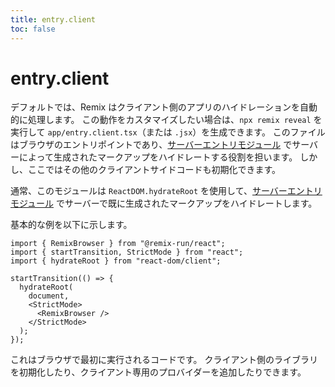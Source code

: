 ```yaml
---
title: entry.client
toc: false
---
```


# entry.client

デフォルトでは、Remix はクライアント側のアプリのハイドレーションを自動的に処理します。 この動作をカスタマイズしたい場合は、`npx remix reveal` を実行して `app/entry.client.tsx`（または `.jsx`）を生成できます。 このファイルはブラウザのエントリポイントであり、[サーバーエントリモジュール][server_entry_module] でサーバーによって生成されたマークアップをハイドレートする役割を担います。 しかし、ここではその他のクライアントサイドコードも初期化できます。

通常、このモジュールは `ReactDOM.hydrateRoot` を使用して、[サーバーエントリモジュール][server_entry_module] でサーバーで既に生成されたマークアップをハイドレートします。

基本的な例を以下に示します。

```tsx filename=app/entry.client.tsx
import { RemixBrowser } from "@remix-run/react";
import { startTransition, StrictMode } from "react";
import { hydrateRoot } from "react-dom/client";

startTransition(() => {
  hydrateRoot(
    document,
    <StrictMode>
      <RemixBrowser />
    </StrictMode>
  );
});
```

これはブラウザで最初に実行されるコードです。 クライアント側のライブラリを初期化したり、クライアント専用のプロバイダーを追加したりできます。

[server_entry_module]: ./entry.server
